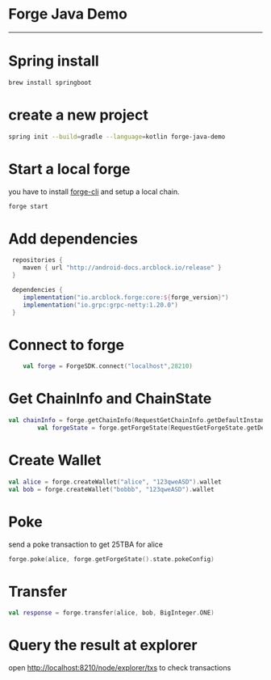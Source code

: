 # Forge Java Demo
---------------------------------------------------------

# Spring install

```bash
brew install springboot
```

# create a new project

```bash
spring init --build=gradle --language=kotlin forge-java-demo
```

# Start a local forge

you have to install [forge-cli](https://docs.arcblock.io/forge/latest/tools/forge_cli.html) and setup a local chain.

```bash
forge start
```

# Add dependencies

```gradle
 repositories {
    maven { url "http://android-docs.arcblock.io/release" }
 }

 dependencies {
    implementation("io.arcblock.forge:core:${forge_version}")
    implementation("io.grpc:grpc-netty:1.20.0")
 }
```

# Connect to forge

```kotlin
    val forge = ForgeSDK.connect("localhost",28210)
```

# Get ChainInfo and ChainState

```kotlin
val chainInfo = forge.getChainInfo(RequestGetChainInfo.getDefaultInstance()).info
		val forgeState = forge.getForgeState(RequestGetForgeState.getDefaultInstance()).state
```

# Create Wallet

```kotlin
val alice = forge.createWallet("alice", "123qweASD").wallet
val bob = forge.createWallet("bobbb", "123qweASD").wallet
```

# Poke

send a poke transaction to get 25TBA for alice

```kotlin
forge.poke(alice, forge.getForgeState().state.pokeConfig)
```

# Transfer

```kotlin
val response = forge.transfer(alice, bob, BigInteger.ONE)
```

# Query the result at explorer

open [http://localhost:8210/node/explorer/txs](http://localhost:8210/node/explorer/txs) to check transactions
